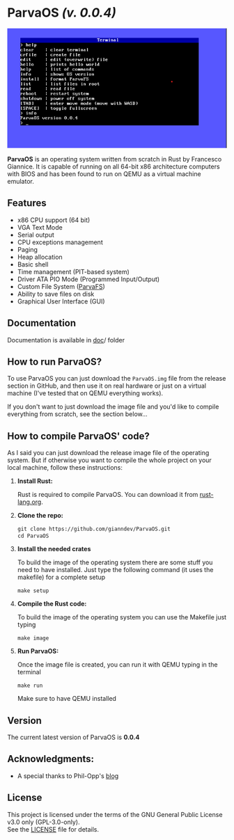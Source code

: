 # ParvaOS *(v. 0.0.4)*

![Main Image](doc/images/main.png "Main Image") 

**ParvaOS** is an operating system written from scratch in Rust by Francesco Giannice. It is capable of running on all 64-bit x86 architecture computers with BIOS and has been found to run on QEMU as a virtual machine emulator.

## Features

- x86 CPU support (64 bit)
- VGA Text Mode
- Serial output
- CPU exceptions management
- Paging
- Heap allocation
- Basic shell
- Time management (PIT-based system)
- Driver ATA PIO Mode (Programmed Input/Output)
- Custom File System ([ParvaFS](doc/ParvaFS.md))
- Ability to save files on disk
- Graphical User Interface (GUI)

## Documentation

Documentation is available in [doc](doc/Commands.md)/ folder

## How to run ParvaOS?

To use ParvaOS you can just download the `ParvaOS.img` file from the release section in GitHub, and then use it on real hardware or just on a virtual machine (I've tested that on QEMU everything works).

If you don't want to just download the image file and you'd like to compile everything from scratch, see the section below...

## How to compile ParvaOS' code?

As I said you can just download the release image file of the operating system. But if otherwise you want to compile the whole project on your local machine, follow these instructions:

1. **Install Rust:**

   Rust is required to compile ParvaOS. You can download it from [rust-lang.org](https://www.rust-lang.org/).

2. **Clone the repo:**

    ```
    git clone https://github.com/gianndev/ParvaOS.git
    cd ParvaOS
    ```

3. **Install the needed crates**

    To build the image of the operating system there are some stuff you need to have installed. Just type the following command (it uses the makefile) for a complete setup
    ```
    make setup
    ```

4. **Compile the Rust code:**
    
    To build the image of the operating system you can use the Makefile just typing
    ```
    make image
    ```

5. **Run ParvaOS:**
    
    Once the image file is created, you can run it with QEMU typing in the terminal

    ```
    make run
    ```
    
    Make sure to have QEMU installed

## Version

The current latest version of ParvaOS is **0.0.4**

## Acknowledgments:
* A special thanks to Phil-Opp's [blog](https://os.phil-opp.com/) 

## License

This project is licensed under the terms of the GNU General Public License v3.0 only (GPL-3.0-only).  
See the [LICENSE](./LICENSE) file for details.